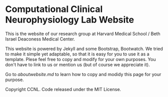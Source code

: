 # Computational Clinical Neurophysiology Lab Website

This is the website of our research group at Harvard Medical School / Beth Israel Deaconess Medical Center.

This website is powered by Jekyll and some Bootstrap, Bootwatch. We tried to make it simple yet adaptable, so that it is easy for you to use it as a template. Plese feel free to copy and modify for your own purposes.  You don't have to link to us or mention us (but of course we appreciate it).

Go to *aboutwebsite.md*  to learn how to copy and modidy this page for your purpose. 


Copyright CCNL. Code released under the MIT License.

